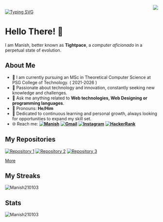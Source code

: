 <img align="right" src="https://visitor-badge.laobi.icu/badge?page_id=Manish210103.Mainsh210103">

<p>
  <a href="https://git.io/typing-svg">
  <img src="https://readme-typing-svg.demolab.com?font=Fira+Code&pause=1000&color=FFFFFF&width=435&lines=Manish;Explorer🚀🎓🔬📚 &size=32" alt="Typing SVG" /></a>
</p>


# Hello There! 👋
I am Manish, better known as **Tightpace**, a _computer aficionado_ in a perpetual state of evolution.


## About Me
- 📖  I am currently pursuing an MSc in Theoretical Computer Science at PSG College of Technology. ( 2021-2026 )
- 🌟 Passionate about technology and innovation, constantly seeking new knowledge and challenges.
- 💬 Ask me anything related to **Web technologies, Web Designing or programming languages**.
- 👨 Pronouns: **He/Him**
- 🚀 Dedicated to continuous learning and personal growth, always looking for opportunities to expand my skill set.
- 🌐 Reach me: 
**[![Manish](https://img.shields.io/badge/LinkedIn-0077B5?style=for-the-badge&logo=linkedin&logoColor=white)](https://www.linkedin.com/in/manishm-2101/)**
**[![Gmail](https://img.shields.io/badge/Gmail-D14836?style=for-the-badge&logo=gmail&logoColor=white)](mailto:manishm210103@gmail.com)**
**[![Instagram](https://img.shields.io/badge/Instagram-E4405F?style=for-the-badge&logo=instagram&logoColor=white)](https://www.instagram.com/manish._.21/)**
**[![HackerRank](https://img.shields.io/badge/HackerRank-2EC866?style=for-the-badge&logo=hackerrank&logoColor=white)](https://www.hackerrank.com/manishm210103)**

## My Repositories

[![Repository 1](https://img.shields.io/badge/Repository%201-Description%201-blue?logo=data:image/svg+xml;base64,PHN2ZyB4bWxucz0iaHR0cDovL3d3dy53My5vcmcvMjAwMC9zdmciIHdpZHRoPSIxOCIgaGVpZ2h0PSIxOCIgdmlld0JveD0iMCAwIDE4IDE4Ij4KPHBhdGggZmlsbD0iIzAwMDAwMCIgZD0iTTE4IDBIOC0xOEw4IDE0IDkgMTQgOEg4eiIvPjwvc3ZnPgo=)](https://github.com/Manish210103/BookMyConsultation)
[![Repository 2](https://img.shields.io/badge/Repository%202-Description%202-blue?logo=data:image/svg+xml;base64,PHN2ZyB4bWxucz0iaHR0cDovL3d3dy53My5vcmcvMjAwMC9zdmciIHdpZHRoPSIxOCIgaGVpZ2h0PSIxOCIgdmlld0JveD0iMCAwIDE4IDE4Ij4KPHBhdGggZmlsbD0iIzAwMDAwMCIgZD0iTTE4IDBIOC0xOEw4IDE0IDkgMTQgOEg4eiIvPjwvc3ZnPgo=)](https://github.com/Manish210103/Phoenix)
[![Repository 3](https://img.shields.io/badge/Repository%203-Description%203-blue?logo=data:image/svg+xml;base64,PHN2ZyB4bWxucz0iaHR0cDovL3d3dy53My5vcmcvMjAwMC9zdmciIHdpZHRoPSIxOCIgaGVpZ2h0PSIxOCIgdmlld0JveD0iMCAwIDE4IDE4Ij4KPHBhdGggZmlsbD0iIzAwMDAwMCIgZD0iTTE4IDBIOC0xOEw4IDE0IDkgMTQgOEg4eiIvPjwvc3ZnPgo=)](https://github.com/Manish210103/Simple-Calculator)

[More](https://github.com/Manish210103?tab=repositories)

## My Streaks
<p><img align="center" src="https://github-readme-streak-stats.herokuapp.com/?user=Manish210103&" alt="Manish210103" /></p>

## Stats
<p><img align="center" src="https://github-readme-stats.vercel.app/api?username=Manish210103&show_icons=true&locale=en" alt="Manish210103" /></p>

#
